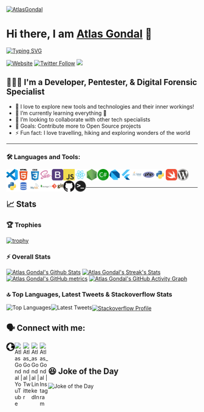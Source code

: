 [![AtlasGondal](https://socialify.git.ci/AtlasGondal/AtlasGondal/image?description=1&descriptionEditable=Developer%2C%20Pentester%20%26%20Digital%20Forensic%20Specialist&forks=1&issues=1&language=1&owner=1&pattern=Circuit%20Board&pulls=1&stargazers=1&theme=Light)][website]

# Hi there, I am [Atlas Gondal][website] 👋 

[![Typing SVG](https://readme-typing-svg.herokuapp.com?font=Rajdhani&color=%23ABD200&size=32&vCenter=true&width=330&lines=Developer%2C+Pentester+and;Digital+Forensic+Specialist)][website]

[![Website](https://img.shields.io/website?label=AtlasGondal.com&style=for-the-badge&url=https%3A%2F%2Fatlasgondal.com)][website]
[![Twitter Follow](https://img.shields.io/twitter/follow/Atlas_Gondal?color=1DA1F2&logo=twitter&style=for-the-badge)](https://twitter.com/intent/follow?original_referer=https%3A%2F%2Fgithub.com%2FAtlas_Gondal&screen_name=Atlas_Gondal)
[![](https://visitor-badge.glitch.me/badge?page_id=AtlasGondal.AtlasGondal&style=for-the-badge)][github]


## 👨🏻‍💻 I'm a Developer, Pentester, & Digital Forensic Specialist

- 🔭 I love to explore new tools and technologies and their inner workings!
- 🌱 I’m currently learning everything 🤣
- 👯 I’m looking to collaborate with other tech specialists
- 🥅 Goals: Contribute more to Open Source projects
- ⚡ Fun fact: I love travelling, hiking and exploring wonders of the world

---

### 🛠 Languages and Tools:

<img align="left" alt="Visual Studio Code" width="30px" height="30px" src="https://raw.githubusercontent.com/github/explore/80688e429a7d4ef2fca1e82350fe8e3517d3494d/topics/visual-studio-code/visual-studio-code.png" />
<img align="left" alt="HTML5" width="30px" height="30px" src="https://raw.githubusercontent.com/github/explore/80688e429a7d4ef2fca1e82350fe8e3517d3494d/topics/html/html.png" />
<img align="left" alt="CSS3" width="30px" height="30px" src="https://raw.githubusercontent.com/github/explore/80688e429a7d4ef2fca1e82350fe8e3517d3494d/topics/css/css.png" />
<img align="left" alt="Sass" width="30px" height="30px" src="https://raw.githubusercontent.com/github/explore/80688e429a7d4ef2fca1e82350fe8e3517d3494d/topics/sass/sass.png" />
<img align="left" alt="Bootstrap" width="30px" height="30px" src="https://raw.githubusercontent.com/github/explore/80688e429a7d4ef2fca1e82350fe8e3517d3494d/topics/bootstrap/bootstrap.png" />
<img align="left" alt="JavaScript" width="30px" height="30px" src="https://raw.githubusercontent.com/github/explore/80688e429a7d4ef2fca1e82350fe8e3517d3494d/topics/javascript/javascript.png" />
<img align="left" alt="React" width="30px" height="30px" src="https://raw.githubusercontent.com/github/explore/80688e429a7d4ef2fca1e82350fe8e3517d3494d/topics/react/react.png" />
<img align="left" alt="Node.js" width="30px" height="30px" src="https://raw.githubusercontent.com/github/explore/80688e429a7d4ef2fca1e82350fe8e3517d3494d/topics/nodejs/nodejs.png" />

<img align="left" alt="C#" width="30px" height="30px" src="https://raw.githubusercontent.com/github/explore/80688e429a7d4ef2fca1e82350fe8e3517d3494d/topics/csharp/csharp.png" />
<img align="left" alt="Dart" width="30px" height="30px" src="https://raw.githubusercontent.com/github/explore/80688e429a7d4ef2fca1e82350fe8e3517d3494d/topics/dart/dart.png" />
<img align="left" alt="Flutter" width="30px" height="30px" src="https://raw.githubusercontent.com/github/explore/80688e429a7d4ef2fca1e82350fe8e3517d3494d/topics/flutter/flutter.png" />
<img align="left" alt="Java" width="30px" height="30px" src="https://raw.githubusercontent.com/github/explore/80688e429a7d4ef2fca1e82350fe8e3517d3494d/topics/java/java.png" />
<img align="left" alt="Php" width="30px" height="30px" src="https://raw.githubusercontent.com/github/explore/80688e429a7d4ef2fca1e82350fe8e3517d3494d/topics/php/php.png" />
<img align="left" alt="Python" width="30px" height="30px" src="https://raw.githubusercontent.com/github/explore/80688e429a7d4ef2fca1e82350fe8e3517d3494d/topics/python/python.png" />
<img align="left" alt="Swift" width="30px" height="30px" src="https://raw.githubusercontent.com/github/explore/80688e429a7d4ef2fca1e82350fe8e3517d3494d/topics/swift/swift.png" />
<img align="left" alt="Wordpress" width="30px" height="30px" src="https://raw.githubusercontent.com/github/explore/80688e429a7d4ef2fca1e82350fe8e3517d3494d/topics/wordpress/wordpress.png" />
<img align="left" alt="Python" width="30px" height="30px" src="https://raw.githubusercontent.com/github/explore/80688e429a7d4ef2fca1e82350fe8e3517d3494d/topics/python/python.png" />
<img align="left" alt="SQL" width="30px" height="30px" src="https://raw.githubusercontent.com/github/explore/80688e429a7d4ef2fca1e82350fe8e3517d3494d/topics/sql/sql.png" />
<img align="left" alt="MySQL" width="30px" height="30px" src="https://raw.githubusercontent.com/github/explore/80688e429a7d4ef2fca1e82350fe8e3517d3494d/topics/mysql/mysql.png" />
<img align="left" alt="MongoDB" width="30px" height="30px" src="https://raw.githubusercontent.com/github/explore/80688e429a7d4ef2fca1e82350fe8e3517d3494d/topics/mongodb/mongodb.png" />
<img align="left" alt="Git" width="30px" height="30px" src="https://raw.githubusercontent.com/github/explore/80688e429a7d4ef2fca1e82350fe8e3517d3494d/topics/git/git.png" />
<img align="left" alt="GitHub" width="30px" height="30px" src="https://raw.githubusercontent.com/github/explore/78df643247d429f6cc873026c0622819ad797942/topics/github/github.png" />
<img align="left" alt="Terminal" width="30px" height="30px" src="https://raw.githubusercontent.com/github/explore/80688e429a7d4ef2fca1e82350fe8e3517d3494d/topics/terminal/terminal.png" />

<br />
<br />

---

## 📈 Stats

### 🏆 Trophies
[![trophy](https://github-profile-trophy.vercel.app/?username=AtlasGondal&theme=matrix)][github]

### ⚡️ Overall Stats
[![Atlas Gondal's Github Stats](https://github-readme-stats.vercel.app/api?username=AtlasGondal&show_icons=true&theme=merko)][github]
[![Atlas Gondal's Streak's Stats](https://github-readme-streak-stats.herokuapp.com/?user=AtlasGondal&theme=dark)][github]
[![Atlas Gondal's GitHub metrics](https://metrics.lecoq.io/AtlasGondal)][github]
[![Atlas Gondal's GitHub Activity Graph](https://activity-graph.herokuapp.com/graph?username=AtlasGondal)][github]


### 🔝 Top Languages, Latest Tweets & Stackoverflow Stats
<a href="https://github.com/AtlasGondal/">
  <img align="left" src="https://github-readme-stats.vercel.app/api/top-langs/?username=AtlasGondal" alt="Top Languages" />
</a>
<a href="https://twitter.com/Atlas_Gondal/">
  <img align="left" src="https://github-readme-twitter.gazf.vercel.app/api?id=Atlas_Gondal" alt="Latest Tweets" />
</a>
<a href="https://stackoverflow.com/users/3583473/Atlas-Gondal">
  <img align="center" src="https://github-readme-stackoverflow.vercel.app/?userID=3583473" alt="Stackoverflow Profile" />
</a>

## 🗣 Connect with me:

[<img align="left" alt="AtlasGondal.com" width="22px" src="https://raw.githubusercontent.com/iconic/open-iconic/master/svg/globe.svg" />][website]
[<img align="left" alt="AtlasGondal | YouTube" width="22px" src="https://cdn.jsdelivr.net/npm/simple-icons@v3/icons/youtube.svg" />][youtube]
[<img align="left" alt="Atlas_Gondal | Twitter" width="22px" src="https://cdn.jsdelivr.net/npm/simple-icons@v3/icons/twitter.svg" />][twitter]
[<img align="left" alt="AtlasGondal | LinkedIn" width="22px" src="https://cdn.jsdelivr.net/npm/simple-icons@v3/icons/linkedin.svg" />][linkedin]
[<img align="left" alt="Atlas_Gondal | Instagram" width="22px" src="https://cdn.jsdelivr.net/npm/simple-icons@v3/icons/instagram.svg" />][instagram]

<br/><br/>

## 😆 Joke of the Day
[<img align="left" alt="Joke of the Day" src="https://random-memer.herokuapp.com/" title="Meme" alt="Please refresh the page if the meme doesn't show up." />][website]


[website]: https://atlasgondal.com/?utm_source=self&utm_medium=github&utm_campaign=profile&utm_term=readme
[github]: https://github.com/AtlasGondal/
[twitter]: https://twitter.com/Atlas_Gondal/
[youtube]: https://www.youtube.com/AtlasGondal/
[instagram]: https://www.instagram.com/Atlas_Gondal/
[linkedin]: https://www.linkedin.com/in/AtlasGondal/
